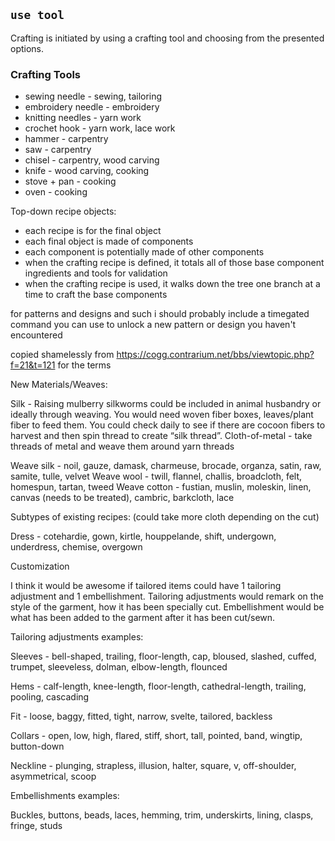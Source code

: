 ## `use tool`

Crafting is initiated by using a crafting tool and choosing from the presented options.

### Crafting Tools
* sewing needle - sewing, tailoring
* embroidery needle - embroidery
* knitting needles - yarn work
* crochet hook - yarn work, lace work
* hammer - carpentry
* saw - carpentry
* chisel - carpentry, wood carving
* knife - wood carving, cooking
* stove + pan - cooking
* oven - cooking


Top-down recipe objects:

* each recipe is for the final object
* each final object is made of components
* each component is potentially made of other components
* when the crafting recipe is defined, it totals all of those base component ingredients and tools for validation
* when the crafting recipe is used, it walks down the tree one branch at a time to craft the base components


for patterns and designs and such i should probably include a timegated command you can use to unlock a new pattern or design you haven't encountered


copied shamelessly from https://cogg.contrarium.net/bbs/viewtopic.php?f=21&t=121 for the terms

New Materials/Weaves:

Silk - Raising mulberry silkworms could be included in animal husbandry or ideally through weaving. You would need woven fiber boxes, leaves/plant fiber to feed them. You could check daily to see if there are cocoon fibers to harvest and then spin thread to create “silk thread”.
Cloth-of-metal - take threads of metal and weave them around yarn threads

Weave silk - noil, gauze, damask, charmeuse, brocade, organza, satin, raw, samite, tulle, velvet
Weave wool - twill, flannel, challis, broadcloth, felt, homespun, tartan, tweed
Weave cotton - fustian, muslin, moleskin, linen, canvas (needs to be treated), cambric, barkcloth, lace

Subtypes of existing recipes:
(could take more cloth depending on the cut)

Dress - cotehardie, gown, kirtle, houppelande, shift, undergown, underdress, chemise, overgown

Customization

I think it would be awesome if tailored items could have 1 tailoring adjustment and 1 embellishment. Tailoring adjustments would remark on the style of the garment, how it has been specially cut. Embellishment would be what has been added to the garment after it has been cut/sewn.

Tailoring adjustments examples:

Sleeves - bell-shaped, trailing, floor-length, cap, bloused, slashed, cuffed, trumpet, sleeveless, dolman, elbow-length, flounced

Hems - calf-length, knee-length, floor-length, cathedral-length, trailing, pooling, cascading

Fit - loose, baggy, fitted, tight, narrow, svelte, tailored, backless

Collars - open, low, high, flared, stiff, short, tall, pointed, band, wingtip, button-down

Neckline - plunging, strapless, illusion, halter, square, v, off-shoulder, asymmetrical, scoop

Embellishments examples:

Buckles, buttons, beads, laces, hemming, trim, underskirts, lining, clasps, fringe, studs